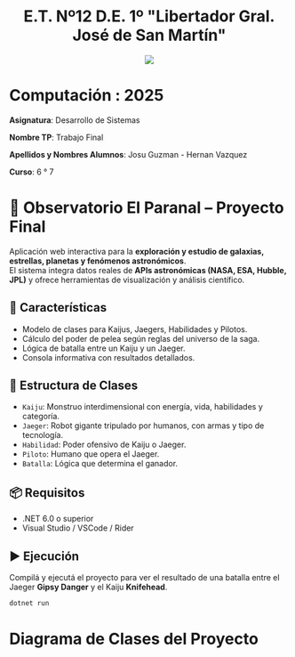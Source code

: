 <h1 align="center"> E.T. Nº12 D.E. 1º "Libertador Gral. José de San Martín" </h1>
<p align="center">
  <img src="https://et12.edu.ar/imgs/et12.gif">
</p>

# Computación : 2025

**Asignatura**: Desarrollo de Sistemas

**Nombre TP**: Trabajo Final 

**Apellidos y Nombres Alumnos**: Josu Guzman - Hernan Vazquez

**Curso**: 6 ° 7

# 🌌 Observatorio El Paranal – Proyecto Final  

Aplicación web interactiva para la **exploración y estudio de galaxias, estrellas, planetas y fenómenos astronómicos**.  
El sistema integra datos reales de **APIs astronómicas (NASA, ESA, Hubble, JPL)** y ofrece herramientas de visualización y análisis científico.

## 🚀 Características

- Modelo de clases para Kaijus, Jaegers, Habilidades y Pilotos.
- Cálculo del poder de pelea según reglas del universo de la saga.
- Lógica de batalla entre un Kaiju y un Jaeger.
- Consola informativa con resultados detallados.

## 🧱 Estructura de Clases

- `Kaiju`: Monstruo interdimensional con energía, vida, habilidades y categoría.
- `Jaeger`: Robot gigante tripulado por humanos, con armas y tipo de tecnología.
- `Habilidad`: Poder ofensivo de Kaiju o Jaeger.
- `Piloto`: Humano que opera el Jaeger.
- `Batalla`: Lógica que determina el ganador.

## 📦 Requisitos

- .NET 6.0 o superior
- Visual Studio / VSCode / Rider

## ▶️ Ejecución

Compilá y ejecutá el proyecto para ver el resultado de una batalla entre el Jaeger **Gipsy Danger** y el Kaiju **Knifehead**.

```bash
dotnet run
```

# Diagrama de Clases del Proyecto

```mermaid
```